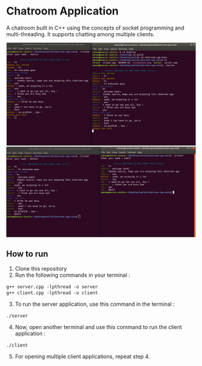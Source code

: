 # Chatroom Application

A chatroom built in C++ using the concepts of socket programming and multi-threading. It supports chatting among multiple clients.

![](/screenshot-1.png)
![](/screenshot-2.png)
## How to run

1. Clone this repository
2. Run the following commands in your terminal :
```
g++ server.cpp -lpthread -o server
g++ client.cpp -lpthread -o client
```
3. To run the server application, use this command in the terminal :
```
./server
```

4. Now, open another terminal and use this command to run the client application :
```
./client
```

5. For opening multiple client applications, repeat step 4.